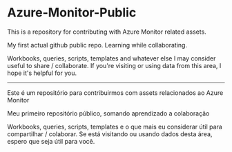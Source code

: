 # Azure-Monitor-Public
This is a repository for contributing with Azure Monitor related assets. 

My first actual github public repo. Learning while collaborating.

Workbooks, queries, scripts, templates and whatever else I may consider useful to share / collaborate. If you're visiting or using data from this area, I hope it's helpful for you.

<hr>

Este é um repositório para contribuirmos com assets relacionados ao Azure Monitor

Meu primeiro repositório público, somando aprendizado a colaboração

Workbooks, queries, scripts, templates e o que mais eu considerar útil para compartilhar / colaborar. Se está visitando ou usando dados desta área, espero que seja útil para você.

